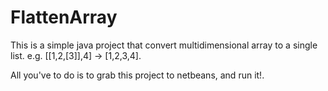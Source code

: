 # FlattenArray
This is a simple java project that convert multidimensional array to a single list. e.g. [[1,2,[3]],4] -> [1,2,3,4].

All you've to do is to grab this project to netbeans, and run it!.
